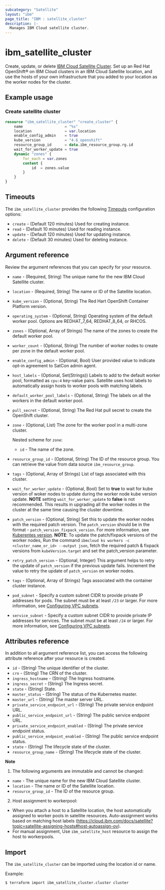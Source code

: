 ```yaml
---
subcategory: "Satellite"
layout: "ibm"
page_title: "IBM : satellite_cluster"
description: |-
  Manages IBM Cloud satellite cluster.
---
```


# ibm_satellite_cluster

Create, update, or delete [IBM Cloud Satellite Cluster](https://cloud.ibm.com/docs/openshift?topic=openshift-satellite-clusters). Set up an Red Hat OpenShift® on IBM Cloud clusters in an IBM Cloud Satellite location, and use the hosts of your own infrastructure that you added to your location as the worker nodes for the cluster.


## Example usage

###  Create satellite cluster

```terraform
resource "ibm_satellite_cluster" "create_cluster" {
	name                   = "%s"  
	location               = var.location
	enable_config_admin    = true
	kube_version           = "4.6_openshift"
	resource_group_id      = data.ibm_resource_group.rg.id
	wait_for_worker_update = true
	dynamic "zones" {
		for_each = var.zones
		content {
			id	= zones.value
		}
	}
}

```

## Timeouts

The `ibm_satellite_cluster` provides the following [Timeouts](https://www.terraform.io/docs/language/resources/syntax.html) configuration options:

- `create` - (Default 120 minutes) Used for creating instance.
- `read`   - (Default 10 minutes) Used for reading instance.
- `update` - (Default 120 minutes) Used for updating instance.
- `delete` - (Default 30 minutes) Used for deleting instance.

## Argument reference

Review the argument references that you can specify for your resource. 

- `name` - (Required, String) The unique name for the new IBM Cloud Satellite cluster.
- `location` - (Required, String) The name or ID of the Satellite location.
- `kube_version` - (Optional, String) The Red Hart OpenShift Container Platform version.
- `operating_system` - (Optional, String) Operating system of the default worker pool. Options are REDHAT_7_64, REDHAT_8_64, or RHCOS.
- `zones` - (Optional, Array of Strings)  The name of the zones to create the default worker pool.
- `worker_count` - (Optional, String) The number of worker nodes to create per zone in the default worker pool.
- `enable_config_admin` - (Optional, Bool) User provided value to indicate opt-in agreement to SatCon admin agent.
- `host_labels` - (Optional, Set(Strings)) Labels to add to the default worker pool, formatted as `cpu:4` key-value pairs. Satellite uses host labels to automatically assign hosts to worker pools with matching labels.
- `default_worker_pool_labels` - (Optional, String) The labels on all the workers in the default worker pool.
- `pull_secret` - (Optional, String) The Red Hat pull secret to create the OpenShift cluster.
- `zone` - (Optional, List) The zone for the worker pool in a multi-zone cluster. 

   Nested scheme for `zone`:
    - `id` - The name of the zone.
- `resource_group_id` - (Optional, String) The ID of the resource group.  You can retrieve the value from data source `ibm_resource_group`.
- `tags` - (Optional, Array of Strings) List of tags associated with this cluster.
-  `wait_for_worker_update` - (Optional, Bool) Set to **true** to wait for kube version of woker nodes to update during the worker node kube version update. **NOTE** setting `wait_for_worker_update` to **false** is not recommended. This results in upgrading all the worker nodes in the cluster at the same time causing the cluster downtime.
- `patch_version` - (Optional, String) Set this to update the worker nodes with the required patch version. 
   The `patch_version` should be in the format - `patch_version_fixpack_version`. For more information, see [Kuberentes version](https://cloud.ibm.com/docs/containers?topic=containers-cs_versions).
    **NOTE**: To update the patch/fixpack versions of the worker nodes, Run the command `ibmcloud ks workers -c <cluster_name_or_id> --output json`, fetch the required patch & fixpack versions from `kubeVersion.target` and set the patch_version parameter.
- `retry_patch_version` - (Optional, Integer) This argument helps to retry the update of `patch_version` if the previous update fails. Increment the value to retry the update of `patch_version` on worker nodes.
- `tags` - (Optional, Array of Strings) Tags associated with the container cluster instance.
- `pod_subnet` - Specify a custom subnet CIDR to provide private IP addresses for pods. The subnet must be at least `/23` or larger. For more information, see [Configuring VPC subnets](https://cloud.ibm.com/docs/containers?topic=containers-vpc-subnets).
- `service_subnet` -  Specify a custom subnet CIDR to provide private IP addresses for services. The subnet must be at least `/24` or larger. For more information, see [Configuring VPC subnets](https://cloud.ibm.com/docs/containers?topic=containers-vpc-subnets#vpc_basics).


## Attributes reference

In addition to all argument reference list, you can access the following attribute reference after your resource is created.

- `id` - (String) The unique identifier of the cluster.
- `crn` - (String) The CRN of the cluster.
- `ingress_hostname` - (String) The Ingress hostname.
- `ingress_secret` - (String) The Ingress secret.
- `state` - (String) State.
- `master_status` - (String) The status of the Kubernetes master.
- `master_url` - (String) The master server URL.
- `private_service_endpoint_url` - (String) The private service endpoint URL.
- `public_service_endpoint_url` - (String) The public service endpoint URL.
- `private_service_endpoint_enabled` - (String) The private service endpoint status.
- `public_service_endpoint_enabled` - (String) The public service endpoint status.
- `state` - (String) The lifecycle state of the cluster.
- `resource_group_name` - (String) The lifecycle state of the cluster.

**Note**

1. The following arguments are immutable and cannot be changed:

- `name` -  The unique name for the new IBM Cloud Satellite cluster.
- `location` -  The name or ID of the Satellite location.
- `resource_group_id` -  The ID of the resource group.

2. Host assignment to workerpool:

-  When you attach a host to a Satellite location, the host automatically assigned to worker pools in satellite resources.
   Auto-assignment works based on matching host labels (https://cloud.ibm.com/docs/satellite?topic=satellite-assigning-hosts#host-autoassign-ov).
-  For manual assignment, Use `ibm_satellite_host` resource to assign the host to workerpools.


## Import

The `ibm_satellite_cluster` can be imported using the location id or name.

Example:

```
$ terraform import ibm_satellite_cluster.cluster cluster

```
